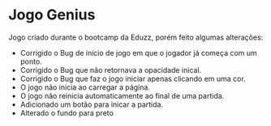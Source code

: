 # Jogo Genius

Jogo criado durante o bootcamp da Eduzz, porém feito algumas alterações:

- Corrigido o Bug de início de jogo em que o jogador já começa com um ponto.
- Corrigido o Bug que não retornava a opacidade inical.
- Corrigido o Bug que faz o jogo iniciar apenas clicando em uma cor.
- O jogo não inicia ao carregar a página.
- O jogo não reinicia automaticamente ao final de uma partida.
- Adicionado um botão para inicar a partida.
- Alterado o fundo para preto
